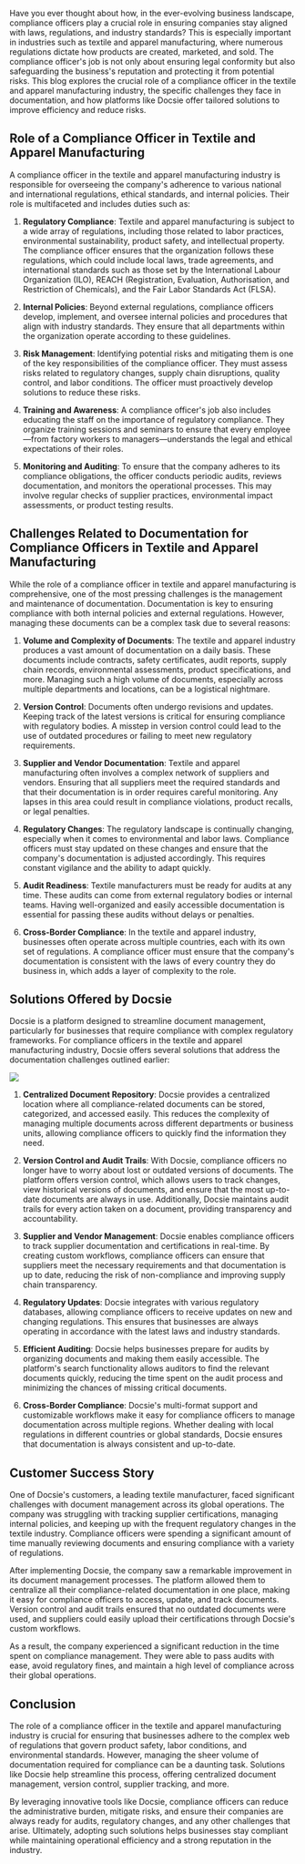 Have you ever thought about how, in the ever-evolving business landscape, compliance officers play a crucial role in ensuring companies stay aligned with laws, regulations, and industry standards? This is especially important in industries such as textile and apparel manufacturing, where numerous regulations dictate how products are created, marketed, and sold. The compliance officer's job is not only about ensuring legal conformity but also safeguarding the business's reputation and protecting it from potential risks. This blog explores the crucial role of a compliance officer in the textile and apparel manufacturing industry, the specific challenges they face in documentation, and how platforms like Docsie offer tailored solutions to improve efficiency and reduce risks.

## Role of a Compliance Officer in Textile and Apparel Manufacturing

A compliance officer in the textile and apparel manufacturing industry is responsible for overseeing the company's adherence to various national and international regulations, ethical standards, and internal policies. Their role is multifaceted and includes duties such as:

1. **Regulatory Compliance**: Textile and apparel manufacturing is subject to a wide array of regulations, including those related to labor practices, environmental sustainability, product safety, and intellectual property. The compliance officer ensures that the organization follows these regulations, which could include local laws, trade agreements, and international standards such as those set by the International Labour Organization (ILO), REACH (Registration, Evaluation, Authorisation, and Restriction of Chemicals), and the Fair Labor Standards Act (FLSA).

2. **Internal Policies**: Beyond external regulations, compliance officers develop, implement, and oversee internal policies and procedures that align with industry standards. They ensure that all departments within the organization operate according to these guidelines.

3. **Risk Management**: Identifying potential risks and mitigating them is one of the key responsibilities of the compliance officer. They must assess risks related to regulatory changes, supply chain disruptions, quality control, and labor conditions. The officer must proactively develop solutions to reduce these risks.

4. **Training and Awareness**: A compliance officer's job also includes educating the staff on the importance of regulatory compliance. They organize training sessions and seminars to ensure that every employee—from factory workers to managers—understands the legal and ethical expectations of their roles.

5. **Monitoring and Auditing**: To ensure that the company adheres to its compliance obligations, the officer conducts periodic audits, reviews documentation, and monitors the operational processes. This may involve regular checks of supplier practices, environmental impact assessments, or product testing results.

## Challenges Related to Documentation for Compliance Officers in Textile and Apparel Manufacturing

While the role of a compliance officer in textile and apparel manufacturing is comprehensive, one of the most pressing challenges is the management and maintenance of documentation. Documentation is key to ensuring compliance with both internal policies and external regulations. However, managing these documents can be a complex task due to several reasons:

1. **Volume and Complexity of Documents**: The textile and apparel industry produces a vast amount of documentation on a daily basis. These documents include contracts, safety certificates, audit reports, supply chain records, environmental assessments, product specifications, and more. Managing such a high volume of documents, especially across multiple departments and locations, can be a logistical nightmare.

2. **Version Control**: Documents often undergo revisions and updates. Keeping track of the latest versions is critical for ensuring compliance with regulatory bodies. A misstep in version control could lead to the use of outdated procedures or failing to meet new regulatory requirements.

3. **Supplier and Vendor Documentation**: Textile and apparel manufacturing often involves a complex network of suppliers and vendors. Ensuring that all suppliers meet the required standards and that their documentation is in order requires careful monitoring. Any lapses in this area could result in compliance violations, product recalls, or legal penalties.

4. **Regulatory Changes**: The regulatory landscape is continually changing, especially when it comes to environmental and labor laws. Compliance officers must stay updated on these changes and ensure that the company's documentation is adjusted accordingly. This requires constant vigilance and the ability to adapt quickly.

5. **Audit Readiness**: Textile manufacturers must be ready for audits at any time. These audits can come from external regulatory bodies or internal teams. Having well-organized and easily accessible documentation is essential for passing these audits without delays or penalties.

6. **Cross-Border Compliance**: In the textile and apparel industry, businesses often operate across multiple countries, each with its own set of regulations. A compliance officer must ensure that the company's documentation is consistent with the laws of every country they do business in, which adds a layer of complexity to the role.

## Solutions Offered by Docsie

Docsie is a platform designed to streamline document management, particularly for businesses that require compliance with complex regulatory frameworks. For compliance officers in the textile and apparel manufacturing industry, Docsie offers several solutions that address the documentation challenges outlined earlier:

![](https://cdn.docsie.io/workspace_PxAvC1Uenuc7ad6H3/doc_wn84Jkoc6hIMTO2eE/file_wp2LyIfmJRkuzzqoi/image_3ff6fd5f-23df-1310-a91d-4b68f7347d05.jpg)

1. **Centralized Document Repository**: Docsie provides a centralized location where all compliance-related documents can be stored, categorized, and accessed easily. This reduces the complexity of managing multiple documents across different departments or business units, allowing compliance officers to quickly find the information they need.

2. **Version Control and Audit Trails**: With Docsie, compliance officers no longer have to worry about lost or outdated versions of documents. The platform offers version control, which allows users to track changes, view historical versions of documents, and ensure that the most up-to-date documents are always in use. Additionally, Docsie maintains audit trails for every action taken on a document, providing transparency and accountability.

3. **Supplier and Vendor Management**: Docsie enables compliance officers to track supplier documentation and certifications in real-time. By creating custom workflows, compliance officers can ensure that suppliers meet the necessary requirements and that documentation is up to date, reducing the risk of non-compliance and improving supply chain transparency.

4. **Regulatory Updates**: Docsie integrates with various regulatory databases, allowing compliance officers to receive updates on new and changing regulations. This ensures that businesses are always operating in accordance with the latest laws and industry standards.

5. **Efficient Auditing**: Docsie helps businesses prepare for audits by organizing documents and making them easily accessible. The platform's search functionality allows auditors to find the relevant documents quickly, reducing the time spent on the audit process and minimizing the chances of missing critical documents.

6. **Cross-Border Compliance**: Docsie's multi-format support and customizable workflows make it easy for compliance officers to manage documentation across multiple regions. Whether dealing with local regulations in different countries or global standards, Docsie ensures that documentation is always consistent and up-to-date.

## Customer Success Story

One of Docsie's customers, a leading textile manufacturer, faced significant challenges with document management across its global operations. The company was struggling with tracking supplier certifications, managing internal policies, and keeping up with the frequent regulatory changes in the textile industry. Compliance officers were spending a significant amount of time manually reviewing documents and ensuring compliance with a variety of regulations.

After implementing Docsie, the company saw a remarkable improvement in its document management processes. The platform allowed them to centralize all their compliance-related documentation in one place, making it easy for compliance officers to access, update, and track documents. Version control and audit trails ensured that no outdated documents were used, and suppliers could easily upload their certifications through Docsie's custom workflows.

As a result, the company experienced a significant reduction in the time spent on compliance management. They were able to pass audits with ease, avoid regulatory fines, and maintain a high level of compliance across their global operations.

## Conclusion

The role of a compliance officer in the textile and apparel manufacturing industry is crucial for ensuring that businesses adhere to the complex web of regulations that govern product safety, labor conditions, and environmental standards. However, managing the sheer volume of documentation required for compliance can be a daunting task. Solutions like Docsie help streamline this process, offering centralized document management, version control, supplier tracking, and more.

By leveraging innovative tools like Docsie, compliance officers can reduce the administrative burden, mitigate risks, and ensure their companies are always ready for audits, regulatory changes, and any other challenges that arise. Ultimately, adopting such solutions helps businesses stay compliant while maintaining operational efficiency and a strong reputation in the industry.